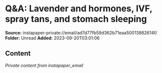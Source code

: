 # Q&A: Lavender and hormones, IVF, spray tans, and stomach sleeping

**Source:** instapaper-private://email/ad7d77fb59d362b71eaa50013862614f/
**Folder:** Unread
**Added:** 2023-09-20T03:01:06




## Content
*Private content from instapaper_email*
